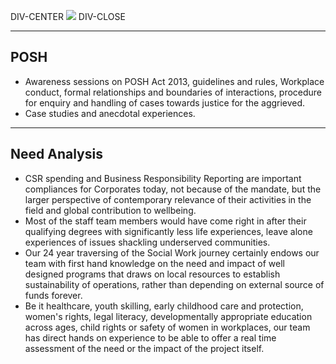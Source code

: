 DIV-CENTER
<img class="img-fluid img-max-500" src="%cdn%vidya-posh.jpg" />
DIV-CLOSE

<!--more-->

---

## POSH

* Awareness sessions on POSH Act 2013, guidelines and rules, Workplace conduct, formal relationships and boundaries of interactions, procedure for enquiry and handling of cases towards justice for the aggrieved.
* Case studies and anecdotal experiences.

---

## Need Analysis

* CSR spending and Business Responsibility Reporting are important compliances for Corporates today, not because of the mandate, but the larger perspective of contemporary relevance of their activities in the field and global contribution to wellbeing.
* Most of the staff team members would have come right in after their qualifying degrees with significantly less life experiences, leave alone experiences of issues shackling underserved communities.
* Our 24 year traversing of the Social Work journey certainly endows our team with first hand knowledge on the need and impact of well designed programs that draws on local resources to establish sustainability of operations, rather than depending on external source of funds forever.
* Be it healthcare, youth skilling, early childhood care and protection, women's rights, legal literacy, developmentally appropriate education across ages, child rights or safety of women in workplaces, our team has direct hands on experience to be able to offer a real time assessment of the need or the impact of the project itself.
